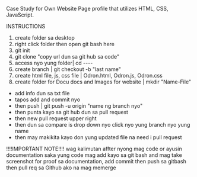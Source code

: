 Case Study for Own Website Page profile that utilizes HTML, CSS, JavaScript.








INSTRUCTIONS

1. create folder sa desktop
2. right click folder then open git bash here
3. git init
4. git clone "copy url dun sa git hub sa code"
5. access nyo yung folder| cd ----
6. create branch | git checkout -b "last name"
7. create html file, js, css file | Odron.html, Odron.js, Odron.css
8. create folder for Docu docs and Images for website | mkdir "Name-File"
- add info dun sa txt file
- tapos add and commit nyo
- then push | git push -u origin "name ng branch nyo"
- then punta kayo sa git hub dun sa pull request
- then new pull request upper right
- then dun sa compare is drop down nyo click nyo yung branch nyo yung name 
- then may makikita kayo don yung updated file na need i pull request 

!!!!IMPORTANT NOTE!!!!
wag kalimutan affter nyong mag code or ayusin documentation saka yung code mag add kayo sa git bash and mag take screenshot for proof sa documentation, add commit then push sa gitbash then pull req sa Github ako na mag memerge


